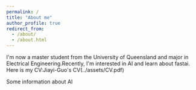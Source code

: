 ```yaml
---
permalink: /
title: "About me"
author_profile: true
redirect_from: 
  - /about/
  - /about.html
---
```



I'm now a master student from the University of Queensland and major in Electrical Engineering.Recently, I'm interested in AI and learn about fastai.
Here is my CV:Jiayi-Guo's CV(../assets/CV.pdf)

Some information about AI
